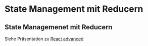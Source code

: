 # State Management mit Reducern

## State Managemenet mit Reducern

Siehe Präsentation zu [React advanced](./react-advanced-de.html#/8)
